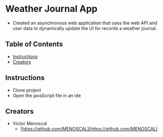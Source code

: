# Weather Journal App

* Created an asynchronous web application that uses the web API and user data to dynamically update the UI for records a weather journal.

## Table of Contents

* [Instructions](#instructions)
* [Creators](#creators)

## Instructions

* Clone project
* Open the javaScript file in an ide

## Creators

* Victor Menoscal
    - [https://github.com/MENOSCAL](https://github.com/MENOSCAL)